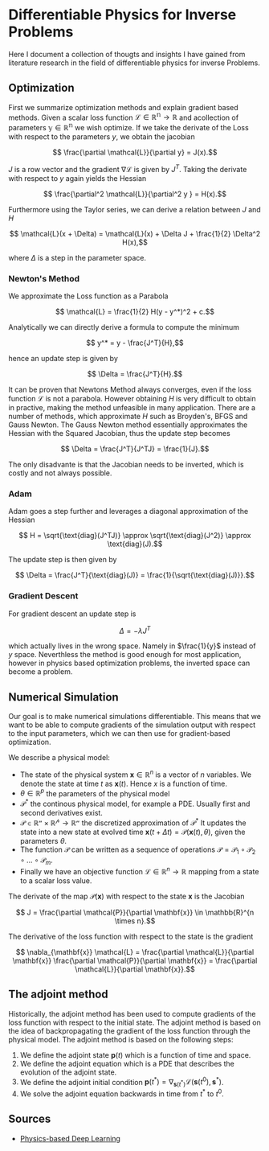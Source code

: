 # Differentiable Physics for Inverse Problems

Here I document a collection of thougts and insights I have gained from literature research in the field of differentiable physics for inverse Problems.

## Optimization

First we summarize optimization methods and explain gradient based methods. Given a scalar loss function $\mathcal{L} \in \mathbb{R^n} \rightarrow \mathbb{R}$ and acollection of parameters $\mathbb{y} \in \mathbb{R^n}$ we wish optimize. If we take the derivate of the Loss with respect to the parameters $y$, we obtain the jacobian

$$ \frac{\partial \mathcal{L}}{\partial y} = J(x).$$ 

$J$ is a row vector and the gradient $\nabla \mathcal{L}$ is given by $J^T$. Taking the derivate with respect to $y$ again yields the Hessian

$$ \frac{\partial^2 \mathcal{L}}{\partial^2 y } = H(x).$$

Furthermore using the Taylor series, we can derive a relation between $J$ and $H$

$$ \mathcal{L}(x + \Delta) = \mathcal{L}(x) + \Delta J + \frac{1}{2} \Delta^2 H(x),$$

where $\Delta$ is a step in the parameter space.

### Newton's Method

We approximate the Loss function as a Parabola 

$$ \mathcal{L} = \frac{1}{2} H(y - y^*)^2 + c.$$

Analytically we can directly derive a formula to compute the minimum

$$ y^* = y - \frac{J^T}{H},$$

hence an update step is given by 

$$ \Delta = \frac{J^T}{H}.$$ 

It can be proven that Newtons Method always converges, even if the loss function $\mathcal{L}$ is not a parabola. However obtaining $H$ is very difficult to obtain in practive, making the method unfeasible in many application. There are a number of methods, which approximate $H$ such as Broyden's, BFGS and Gauss Newton. The Gauss Newton method essentially approximates the Hessian with the Squared Jacobian, thus the update step becomes

$$ \Delta = \frac{J^T}{J^TJ} = \frac{1}{J}.$$

The only disadvante is that the Jacobian needs to be inverted, which is costly and not always possible. 

### Adam 

Adam goes a step further and leverages a diagonal approximation of the Hessian

$$ H = \sqrt{\text{diag}(J^TJ)} \approx \sqrt{\text{diag}(J^2)} \approx \text{diag}(J).$$

The update step is then given by

$$ \Delta = \frac{J^T}{\text{diag}(J)} = \frac{1}{\sqrt{\text{diag}(J)}}.$$


### Gradient Descent

For gradient descent an update step is 

$$ \Delta = - \lambda J^T $$

which actually lives in the wrong space. Namely in $\frac{1}{y}$ instead of $y$ space. Neverthless the method is good enough for most application, however in physics based optimization problems, the inverted space can become a problem. 


## Numerical Simulation

Our goal is to make numerical simulations differentiable. This means that we want to be able to compute gradients of the simulation output with respect to the input parameters, which we can then use for gradient-based optimization.

We describe a physical model:

- The state of the physical system $\mathbf{x} \in \mathbb{R}^n$ is a vector of $n$ variables. We denote the state at time $t$ as $\mathbf{x}(t)$. Hence $x$ is a function of time.
- $\theta \in \mathbb{R}^p$ the parameters of the physical model
- $\mathcal{P}^*$ the continous physical model, for example a PDE. Usually first and second derivatives exist.
- $\mathcal{P \in \mathbb{R}^n \times \mathbb{R}^p \rightarrow \mathbb{R}^n}$ the discretized approximation of $\mathcal{P}^*$ It updates the state into a new state at evolved time $\mathbf{x}(t + \Delta t) = \mathcal{P}(\mathbf{x}(t), \theta)$, given the parameters $\theta$.
- The function $\mathcal{P}$ can be written as a sequence of operations $\mathcal{P} = \mathcal{P}_1 \circ \mathcal{P}_2 \circ \ldots \circ \mathcal{P}_m$.
- Finally we have an objective function $\mathcal{L} \in \mathbb{R}^n \rightarrow \mathbb{R}$ mapping from a state to a scalar loss value.

The derivate of the map $\mathcal{P(\mathbf{x})}$ with respect to the state $\mathbf{x}$ is the Jacobian 

$$ J = \frac{\partial \mathcal{P}}{\partial \mathbf{x}} \in \mathbb{R}^{n \times n}.$$

The derivative of the loss function with respect to the state is the gradient

$$ \nabla_{\mathbf{x}} \mathcal{L} = \frac{\partial \mathcal{L}}{\partial \mathbf{x}} \frac{\partial \mathcal{P}}{\partial \mathbf{x}} = \frac{\partial \mathcal{L}}{\partial \mathbf{x}}.$$

## The adjoint method

Historically, the adjoint method has been used to compute gradients of the loss function with respect to the initial state. The adjoint method is based on the idea of backpropagating the gradient of the loss function through the physical model. The adjoint method is based on the following steps:

1. We define the adjoint state $\mathbf{p}(t)$ which is a function of time and space.
2. We define the adjoint equation which is a PDE that describes the evolution of the adjoint state.
3. We define the adjoint initial condition $\mathbf{p}(t^*) = \nabla_{\mathbf{s}(t^*)} \mathcal{L}(\mathbf{s}(t^0), \mathbf{s}^*)$.
4. We solve the adjoint equation backwards in time from $t^*$ to $t^0$.




## Sources

- [Physics-based Deep Learning](https://physicsbaseddeeplearning.org)
